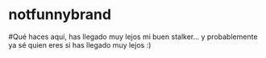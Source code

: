 # notfunnybrand


#Qué haces aquí, has llegado muy lejos mi buen stalker... y probablemente ya sé quien eres si has llegado muy lejos :) 
